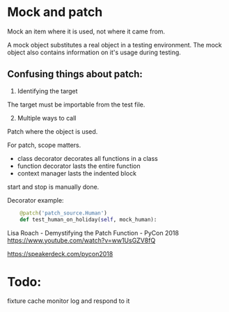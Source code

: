 # Mock and patch


Mock an item where it is used, not where it came from.

A mock object substitutes a real object in a testing environment. The mock object also contains information on it's usage during testing.

## Confusing things about patch:

1. Identifying the target

The target must be importable from the test file.

2. Multiple ways to call

Patch where the object is used.

For patch, scope matters.
- class decorator decorates all functions in a class
- function decorator lasts the entire function
- context manager lasts the indented block

start and stop is manually done.

Decorator example:
```py
    @patch('patch_source.Human') 
    def test_human_on_holiday(self, mock_human):
```

Lisa Roach - Demystifying the Patch Function - PyCon 2018
https://www.youtube.com/watch?v=ww1UsGZV8fQ


https://speakerdeck.com/pycon2018

# Todo:

fixture
cache
monitor log and respond to it
